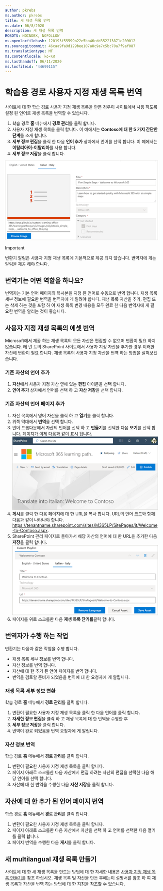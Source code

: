 ```yaml
---
author: pkrebs
ms.author: pkrebs
title: 새 재생 목록 번역
ms.date: 06/8/2020
description: 새 재생 목록 번역
ROBOTS: NOINDEX, NOFOLLOW
ms.openlocfilehash: 120193f55599b22e5bb46cdd352213871c209012
ms.sourcegitcommit: 46caa9fa9d129bee107a8c9a7c5bc70a7f9af087
ms.translationtype: MT
ms.contentlocale: ko-KR
ms.lasthandoff: 06/11/2020
ms.locfileid: "44699115"
---
```

# <a name="translate-a-learning-pathways-custom-playlist"></a>학습용 경로 사용자 지정 재생 목록 번역
사이트에 대 한 학습 경로 사용자 지정 재생 목록을 만든 경우이 사이트에서 사용 하도록 설정 된 언어로 재생 목록을 번역할 수 있습니다.

1.  학습 경로 **홈** 메뉴에서 **경로 관리**를 클릭 합니다. 
2.  사용자 지정 재생 목록을 클릭 합니다. 이 예에서는 **Contoso에 대 한 5 가지 간단한 단계**를 소개 합니다. 
3.  **세부 정보 편집**을 클릭 한 다음 **언어 추가** 상자에서 언어를 선택 합니다. 이 예에서는 **이탈리아어-이탈리아**를 사용 합니다. 
5.  **세부 정보 저장**을 클릭 합니다. 

![custom_update_ml_pldetail.png](media/custom_update_ml_pldetail.png)

> [!IMPORTANT]
> 변환기 알림은 사용자 지정 재생 목록에 기본적으로 제공 되지 않습니다. 번역자에 게는 알림을 제공 해야 합니다. 

## <a name="what-does-a-translator-do"></a>번역기는 어떤 역할을 하나요?
번역자는 기본 언어 페이지의 복사본을 지정 된 언어로 수동으로 번역 합니다. 재생 목록 세부 정보에 필요한 번역을 번역자에 게 알려야 합니다. 재생 목록 자산을 추가, 편집 또는 삭제 하는 것을 포함 하 여 재생 목록 변경 내용을 모두 완료 한 다음 번역자에 게 필요한 번역을 알리는 것이 좋습니다.

## <a name="translate-the-assets-in-the-custom-playlist"></a>사용자 지정 재생 목록의 에셋 번역
Microsoft에서 제공 하는 재생 목록의 모든 자산은 편집할 수 없으며 변환이 필요 하지 않습니다. 테 넌 트의 SharePoint 사이트에서 사용자 지정 자산을 추가한 경우 이러한 자산에 변환이 필요 합니다. 재생 목록의 사용자 지정 자산을 번역 하는 방법을 살펴보겠습니다.

### <a name="add-a-language-for-an-existing-asset"></a>기존 자산의 언어 추가
1. **자산**에서 사용자 지정 자산 옆에 있는 **편집** 아이콘을 선택 합니다. 
2. **언어 추가** 상자에서 언어를 선택 하 고 **자산 저장**을 선택 합니다.

### <a name="add-a-language-page-for-an-existing-asset"></a>기존 자산의 언어 페이지 추가
1. 자산 목록에서 영어 자산을 클릭 하 고 **열기**를 클릭 합니다.
2. 위쪽 막대에서 **번역**을 선택 합니다.
3. 언어 드롭다운에서 자산의 언어를 선택 하 고 **만들기**를 선택한 다음 **보기**를 선택 합니다. 페이지가 이제 다음과 같이 표시 됩니다. 
![custom_update_ml_transcusplpage.png](media/custom_update_ml_transcusplpage.png)
4. **게시**를 클릭 한 다음 페이지에 대 한 URL을 복사 합니다. URL의 언어 코드와 함께 다음과 같이 나타나야 합니다.
https://tenantname.sharepoint.com/sites/M365LP/SitePages/it/Welcome-to-Contoso.aspx.
5. SharePoint 관리 페이지로 돌아가서 해당 자산의 언어에 대 한 URL을 추가한 다음 **저장**을 클릭 합니다. 
![custom_update_ml_transcusplurl.png](media/custom_update_ml_transcusplurl.png)
6.  페이지를 위로 스크롤한 다음 **재생 목록 닫기를**클릭 합니다.

## <a name="what-the-translator-does"></a>번역자가 수행 하는 작업
변환기는 다음과 같은 작업을 수행 합니다.
- 재생 목록 세부 정보를 번역 합니다.
- 자산 정보를 번역 합니다.
- 자산에 대 한 추가 된 언어 페이지를 번역 합니다.
- 번역을 검토할 준비가 되었음을 번역에 대 한 요청자에 게 알립니다.

### <a name="translate-playlist-details"></a>재생 목록 세부 정보 변환
학습 경로 **홈** 메뉴에서 **경로 관리**를 클릭 합니다. 
1. 변환이 필요한 사용자 지정 재생 목록을 클릭 한 다음 언어를 클릭 합니다. 
2. **자세한 정보 편집**을 클릭 하 고 재생 목록에 대 한 번역을 수행한 후 
3. **세부 정보 저장**을 클릭 합니다. 
4. 번역이 완료 되었음을 번역 요청자에 게 알립니다. 

### <a name="translate-asset-details"></a>자산 정보 번역
학습 경로 **홈** 메뉴에서 **경로 관리**를 클릭 합니다. 
1. 변환이 필요한 사용자 지정 재생 목록을 클릭 합니다. 
2. 페이지 아래로 스크롤한 다음 자산에서 편집 하려는 자산의 편집을 선택한 다음 해당 언어를 선택 합니다. 
3. 자산에 대 한 번역을 수행한 다음 **자산 저장**을 클릭 합니다.  

## <a name="translate-the-added-language-page-for-the-asset"></a>자산에 대 한 추가 된 언어 페이지 번역
학습 경로 **홈** 메뉴에서 **경로 관리**를 클릭 합니다. 
1. 변환이 필요한 사용자 지정 재생 목록을 클릭 합니다. 
2. 페이지 아래로 스크롤한 다음 자산에서 자산을 선택 하 고 언어를 선택한 다음 열기를 클릭 합니다. 
3. 페이지 번역을 수행한 다음 **게시**를 클릭 합니다.  

## <a name="create-a-new-multilangual-playlist"></a>새 multilangual 재생 목록 만들기
사이트에 대 한 새 재생 목록을 만드는 방법에 대 한 자세한 내용은 [사용자 지정 재생 목록 만들기](custom_createnewplaylist.md)를 참조 하십시오. 재생 목록 및 자산을 만든 후에는이 설명서를 참조 하 여 재생 목록과 자산을 번역 하는 방법에 대 한 지침을 참조할 수 있습니다. 